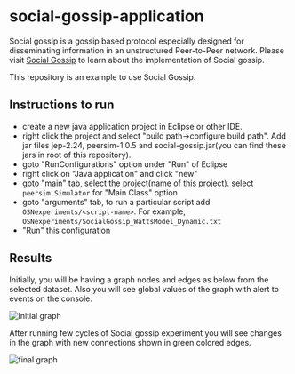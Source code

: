 # social-gossip-application

Social gossip is a gossip based protocol especially designed for disseminating information in an unstructured Peer-to-Peer network. Please visit [Social Gossip](https://github.com/ishantiw/simOSN) to learn about the implementation of Social gossip. 

This repository is an example to use Social Gossip.

## Instructions to run
- create a new java application project in Eclipse or other IDE.
- right click the project and select "build path->configure build path". Add jar files jep-2.24, peersim-1.0.5 and social-gossip.jar(you can find these jars in root of this repository).
- goto "RunConfigurations" option under "Run" of Eclipse
- right click on "Java application" and click "new"
- goto "main" tab, select the project(name of this project). select `peersim.Simulator` for "Main Class" option
- goto "arguments" tab, to run a particular script add `OSNexperiments/<script-name>`. For example, `OSNexperiments/SocialGossip_WattsModel_Dynamic.txt`
- "Run" this configuration

## Results

Initially, you will be having a graph nodes and edges as below from the selected dataset. Also you will see global values of the graph with alert to events on the console.

![Initial graph](https://cloud.githubusercontent.com/assets/9600691/21100943/ea0a0ff0-c076-11e6-9e18-e4bfa9cbb053.png)

After running few cycles of Social gossip experiment you will see changes in the graph with new connections shown in green colored edges.

![final graph](https://cloud.githubusercontent.com/assets/9600691/21100818/51429152-c076-11e6-98d2-6e8341acd321.png)


